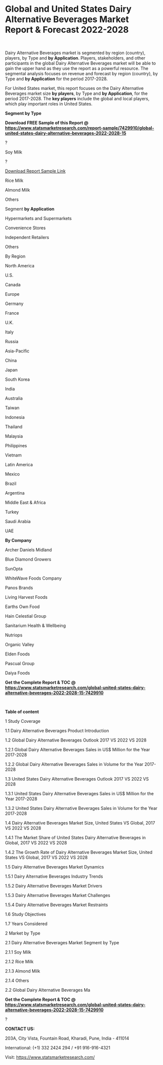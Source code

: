 <h1>Global and United States Dairy Alternative Beverages Market Report & Forecast 2022-2028</h1><br/><p>Dairy Alternative Beverages market is segmented by region (country), players, by Type and <strong>by Application</strong>. Players, stakeholders, and other participants in the global Dairy Alternative Beverages market will be able to gain the upper hand as they use the report as a powerful resource. The segmental analysis focuses on revenue and forecast by region (country), by Type and <strong>by Application</strong> for the period 2017-2028.</p>
 
 
 
 <p>For United States market, this report focuses on the Dairy Alternative Beverages market size <strong>by players</strong>, by Type and <strong>by Application</strong>, for the period 2017-2028. The <strong>key players</strong> include the global and local players, which play important roles in United States.</p>
 
 
 
 <p><strong>Segment by Type</strong></p>
 
 
 
 <div><b>Download FREE Sample of this Report @ <a href="https://www.statsmarketresearch.com/download-free-sample/7429910/global-united-states-dairy-alternative-beverages-2022-2028-15">https://www.statsmarketresearch.com/report-sample/7429910/global-united-states-dairy-alternative-beverages-2022-2028-15</a></b></div>
 
 
 
 <p>? </p>
 
 
 
 <p>Soy Milk</p>
 
 
 
 <p>? </p>
 
 
 
 <p><a href="https://www.statsmarketresearch.com/download-free-sample/7429910/global-united-states-dairy-alternative-beverages-2022-2028-15">Download Report Sample Link</a></p>
 
 
 
 <p>Rice Milk</p>
 
 
 
 <p>Almond Milk</p>
 
 
 
 <p>Others</p>
 
 
 
 <p>Segment <strong>by Application</strong></p>
 
 
 
 <p>Hypermarkets and Supermarkets</p>
 
 
 
 <p>Convenience Stores</p>
 
 
 
 <p>Independent Retailers</p>
 
 
 
 <p>Others</p>
 
 
 
 <p>By Region</p>
 
 
 
 <p>North America</p>
 
 
 
 <p>U.S.</p>
 
 
 
 <p>Canada</p>
 
 
 
 <p>Europe</p>
 
 
 
 <p>Germany</p>
 
 
 
 <p>France</p>
 
 
 
 <p>U.K.</p>
 
 
 
 <p>Italy</p>
 
 
 
 <p>Russia</p>
 
 
 
 <p>Asia-Pacific</p>
 
 
 
 <p>China</p>
 
 
 
 <p>Japan</p>
 
 
 
 <p>South Korea</p>
 
 
 
 <p>India</p>
 
 
 
 <p>Australia</p>
 
 
 
 <p>Taiwan</p>
 
 
 
 <p>Indonesia</p>
 
 
 
 <p>Thailand</p>
 
 
 
 <p>Malaysia</p>
 
 
 
 <p>Philippines</p>
 
 
 
 <p>Vietnam</p>
 
 
 
 <p>Latin America</p>
 
 
 
 <p>Mexico</p>
 
 
 
 <p>Brazil</p>
 
 
 
 <p>Argentina</p>
 
 
 
 <p>Middle East & Africa</p>
 
 
 
 <p>Turkey</p>
 
 
 
 <p>Saudi Arabia</p>
 
 
 
 <p>UAE</p>
 
 
 
 <p><strong>By Company</strong></p>
 
 
 
 <p>Archer Daniels Midland</p>
 
 
 
 <p>Blue Diamond Growers</p>
 
 
 
 <p>SunOpta</p>
 
 
 
 <p>WhiteWave Foods Company</p>
 
 
 
 <p>Panos Brands</p>
 
 
 
 <p>Living Harvest Foods</p>
 
 
 
 <p>Earths Own Food</p>
 
 
 
 <p>Hain Celestial Group</p>
 
 
 
 <p>Sanitarium Health & Wellbeing</p>
 
 
 
 <p>Nutriops</p>
 
 
 
 <p>Organic Valley</p>
 
 
 
 <p>Elden Foods</p>
 
 
 
 <p>Pascual Group</p>
 
 
 
 <p>Daiya Foods</p>
 
 
 
 <div><b>Get the Complete Report & TOC @ <a href="https://www.statsmarketresearch.com/global-united-states-dairy-alternative-beverages-2022-2028-15-7429910">https://www.statsmarketresearch.com/global-united-states-dairy-alternative-beverages-2022-2028-15-7429910</a></b></div>
 
 
 
 <p><br />
 
 <b>Table of content</b></p>
 
 
 
 <p>1 Study Coverage<br />
 
 1.1 Dairy Alternative Beverages Product Introduction<br />
 
 1.2 Global Dairy Alternative Beverages Outlook 2017 VS 2022 VS 2028<br />
 
 1.2.1 Global Dairy Alternative Beverages Sales in US$ Million for the Year 2017-2028<br />
 
 1.2.2 Global Dairy Alternative Beverages Sales in Volume for the Year 2017-2028<br />
 
 1.3 United States Dairy Alternative Beverages Outlook 2017 VS 2022 VS 2028<br />
 
 1.3.1 United States Dairy Alternative Beverages Sales in US$ Million for the Year 2017-2028<br />
 
 1.3.2 United States Dairy Alternative Beverages Sales in Volume for the Year 2017-2028<br />
 
 1.4 Dairy Alternative Beverages Market Size, United States VS Global, 2017 VS 2022 VS 2028<br />
 
 1.4.1 The Market Share of United States Dairy Alternative Beverages in Global, 2017 VS 2022 VS 2028<br />
 
 1.4.2 The Growth Rate of Dairy Alternative Beverages Market Size, United States VS Global, 2017 VS 2022 VS 2028<br />
 
 1.5 Dairy Alternative Beverages Market Dynamics<br />
 
 1.5.1 Dairy Alternative Beverages Industry Trends<br />
 
 1.5.2 Dairy Alternative Beverages Market Drivers<br />
 
 1.5.3 Dairy Alternative Beverages Market Challenges<br />
 
 1.5.4 Dairy Alternative Beverages Market Restraints<br />
 
 1.6 Study Objectives<br />
 
 1.7 Years Considered<br />
 
 2 Market by Type<br />
 
 2.1 Dairy Alternative Beverages Market Segment by Type<br />
 
 2.1.1 Soy Milk<br />
 
 2.1.2 Rice Milk<br />
 
 2.1.3 Almond Milk<br />
 
 2.1.4 Others<br />
 
 2.2 Global Dairy Alternative Beverages Ma</p>
 
 
 
 <div><b>Get the Complete Report & TOC @ <a href="https://www.statsmarketresearch.com/global-united-states-dairy-alternative-beverages-2022-2028-15-7429910">https://www.statsmarketresearch.com/global-united-states-dairy-alternative-beverages-2022-2028-15-7429910</a></b></div>
 
 
 
 <p>? </p>
 
 
 
 <p><b>CONTACT US:</b><br />
 
 203A, City Vista, Fountain Road, Kharadi, Pune, India - 411014<br />
 
 International: (+1) 332 2424 294 / +91 916-916-4321<br />
 
 Visit: <a href="https://www.statsmarketresearch.com/">https://www.statsmarketresearch.com/</a></p>
